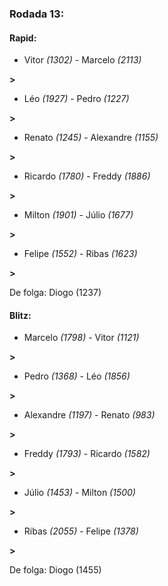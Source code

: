 ### Rodada 13:

#### Rapid:

* Vitor *(1302)*     -     Marcelo *(2113)*

 **>** 
* Léo *(1927)*     -     Pedro *(1227)*

 **>** 
* Renato *(1245)*     -     Alexandre *(1155)*

 **>** 
* Ricardo *(1780)*     -     Freddy *(1886)*

 **>** 
* Milton *(1901)*     -     Júlio *(1677)*

 **>** 
* Felipe *(1552)*     -     Ribas *(1623)*

 **>** 

De folga: Diogo (1237)

#### Blitz:

* Marcelo *(1798)*     -     Vitor *(1121)*

 **>** 
* Pedro *(1368)*     -     Léo *(1856)*

 **>** 
* Alexandre *(1197)*     -     Renato *(983)*

 **>** 
* Freddy *(1793)*     -     Ricardo *(1582)*

 **>** 
* Júlio *(1453)*     -     Milton *(1500)*

 **>** 
* Ribas *(2055)*     -     Felipe *(1378)*

 **>** 

De folga: Diogo (1455)

